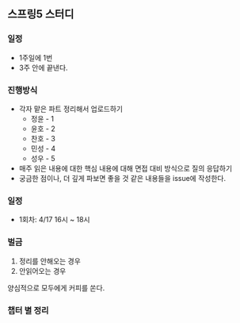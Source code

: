 ## 스프링5 스터디

### 일정
- 1주일에 1번
- 3주 안에 끝낸다.

### 진행방식
- 각자 맡은 파트 정리해서 업로드하기
  - 정윤 - 1
  - 윤호 - 2
  - 찬호 - 3
  - 민성 - 4
  - 성우 - 5
- 매주 읽은 내용에 대한 핵심 내용에 대해 면접 대비 방식으로 질의 응답하기
- 궁금한 점이나, 더 깊게 파보면 좋을 것 같은 내용들을 issue에 작성한다.

### 일정
- 1회차: 4/17 16시 ~ 18시

### 벌금
1. 정리를 안해오는 경우
2. 안읽어오는 경우

양심적으로 모두에게 커피를 쏜다.

### 챕터 별 정리 


<!-- 
  멘토링 정리 처럼 본인 폴더에 파일 저장하고 
  
  chapter 1. [제목](링크)
  
  로 남겨주세요.
-->
